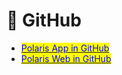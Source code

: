 # 🏦 GitHub

* [<mark style="color:blue;">Polaris App in GitHub</mark>](https://github.com/Polaris-Web3-Official/Polaris-App)
* [<mark style="color:blue;">Polaris Web in GitHub</mark>](https://github.com/Polaris-Web3-Official/Polaris-Web)[\
  ](https://github.com/MrWiki15?tab=projects)
